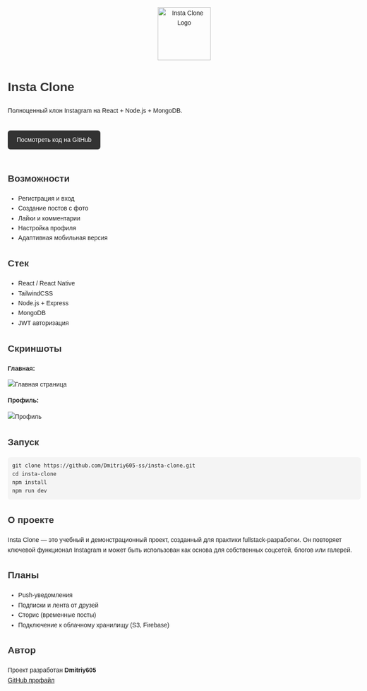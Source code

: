 <!DOCTYPE html>
<html lang="ru">
<head>
  <meta charset="UTF-8" />
  <meta name="viewport" content="width=device-width, initial-scale=1.0" />
  <title>Insta Clone</title>
  <link rel="icon" href="screenshots/favicon-instaclone.png" type="image/png" />
  <style>
    body {
      font-family: Arial, sans-serif;
      margin: 40px auto;
      max-width: 800px;
      line-height: 1.6;
      color: #222;
    }
    h1, h2 {
      color: #333;
    }
    img {
      max-width: 100%;
    }
    .btn {
      display: inline-block;
      background: #333;
      color: #fff;
      padding: 10px 20px;
      margin: 20px 0;
      border-radius: 6px;
      text-decoration: none;
    }
    code {
      background: #f4f4f4;
      padding: 2px 6px;
      border-radius: 4px;
    }
    pre {
      background: #f4f4f4;
      padding: 10px;
      border-radius: 6px;
      overflow-x: auto;
    }
  </style>
</head>
<body>

  <div style="text-align:center;">
    <img src="screenshots/favicon-instaclone.png" alt="Insta Clone Logo" width="120" />
  </div>

  <h1>Insta Clone</h1>

  <p>Полноценный клон Instagram на React + Node.js + MongoDB.</p>

  <a class="btn" href="https://github.com/Dmitriy605-ss/insta-clone" target="_blank">Посмотреть код на GitHub</a>

  <h2>Возможности</h2>
  <ul>
    <li>Регистрация и вход</li>
    <li>Создание постов с фото</li>
    <li>Лайки и комментарии</li>
    <li>Настройка профиля</li>
    <li>Адаптивная мобильная версия</li>
  </ul>

  <h2>Стек</h2>
  <ul>
    <li>React / React Native</li>
    <li>TailwindCSS</li>
    <li>Node.js + Express</li>
    <li>MongoDB</li>
    <li>JWT авторизация</li>
  </ul>

  <h2>Скриншоты</h2>
  <p><strong>Главная:</strong></p>
  <img src="screenshots/home.png" alt="Главная страница" />
  <p><strong>Профиль:</strong></p>
  <img src="screenshots/profile.png" alt="Профиль" />

  <h2>Запуск</h2>
  <pre><code>git clone https://github.com/Dmitriy605-ss/insta-clone.git
cd insta-clone
npm install
npm run dev</code></pre>

  <h2>О проекте</h2>
  <p>
    Insta Clone — это учебный и демонстрационный проект, созданный для практики
    fullstack-разработки. Он повторяет ключевой функционал Instagram и может быть
    использован как основа для собственных соцсетей, блогов или галерей.
  </p>

  <h2>Планы</h2>
  <ul>
    <li>Push-уведомления</li>
    <li>Подписки и лента от друзей</li>
    <li>Сторис (временные посты)</li>
    <li>Подключение к облачному хранилищу (S3, Firebase)</li>
  </ul>

  <h2>Автор</h2>
  <p>
    Проект разработан <strong>Dmitriy605</strong><br/>
    <a href="https://github.com/Dmitriy605-ss" target="_blank">GitHub профайл</a>
  </p>

</body>
</html>
